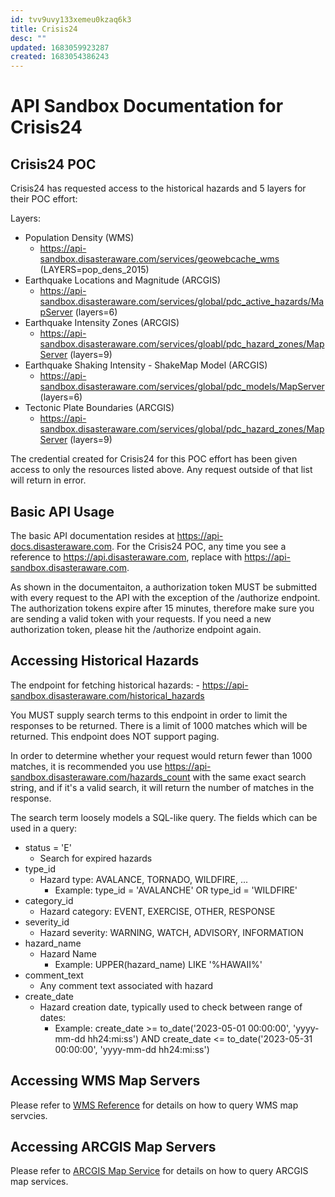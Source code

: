 ```yaml
---
id: tvv9uvy133xemeu0kzaq6k3
title: Crisis24
desc: ""
updated: 1683059923287
created: 1683054386243
---
```


# API Sandbox Documentation for Crisis24

## Crisis24 POC

Crisis24 has requested access to the historical hazards and 5 layers for their POC effort:

Layers:

- Population Density (WMS)
  - https://api-sandbox.disasteraware.com/services/geowebcache_wms (LAYERS=pop_dens_2015)
- Earthquake Locations and Magnitude (ARCGIS)
  - https://api-sandbox.disasteraware.com/services/global/pdc_active_hazards/MapServer (layers=6)
- Earthquake Intensity Zones (ARCGIS)
  - https://api-sandbox.disasteraware.com/services/gloabl/pdc_hazard_zones/MapServer (layers=9)
- Earthquake Shaking Intensity - ShakeMap Model (ARCGIS)
  - https://api-sandbox.disasteraware.com/services/global/pdc_models/MapServer (layers=6)
- Tectonic Plate Boundaries (ARCGIS)
  - https://api-sandbox.disasteraware.com/services/global/pdc_hazard_zones/MapServer (layers=9)

The credential created for Crisis24 for this POC effort has been given access to only the resources listed above. Any request outside of that list will return in error.

## Basic API Usage

The basic API documentation resides at https://api-docs.disasteraware.com. For the Crisis24 POC, any time you see a reference to https://api.disasteraware.com, replace with https://api-sandbox.disasteraware.com.

As shown in the documentaiton, a authorization token MUST be submitted with every request to the API with the exception of the /authorize endpoint. The authorization tokens expire after 15 minutes, therefore make sure you are sending a valid token with your requests. If you need a new authorization token, please hit the /authorize endpoint again.

## Accessing Historical Hazards

The endpoint for fetching historical hazards: - https://api-sandbox.disasteraware.com/historical_hazards

You MUST supply search terms to this endpoint in order to limit the responses to be returned. There is a limit of 1000 matches which will be returned. This endpoint does NOT support paging.

In order to determine whether your request would return fewer than 1000 matches, it is recommended you use https://api-sandbox.disasteraware.com/hazards_count with the same exact search string, and if it's a valid search, it will return the number of matches in the response.

The search term loosely models a SQL-like query. The fields which can be used in a query:

- status = 'E'
  - Search for expired hazards
- type_id
  - Hazard type: AVALANCE, TORNADO, WILDFIRE, ...
    - Example: type_id = 'AVALANCHE' OR type_id = 'WILDFIRE'
- category_id
  - Hazard category: EVENT, EXERCISE, OTHER, RESPONSE
- severity_id
  - Hazard severity: WARNING, WATCH, ADVISORY, INFORMATION
- hazard_name
  - Hazard Name
    - Example: UPPER(hazard_name) LIKE '%HAWAII%'
- comment_text
  - Any comment text associated with hazard
- create_date
  - Hazard creation date, typically used to check between range of dates:
    - Example: create_date >= to_date('2023-05-01 00:00:00', 'yyyy-mm-dd hh24:mi:ss') AND create_date <= to_date('2023-05-31 00:00:00', 'yyyy-mm-dd hh24:mi:ss')

## Accessing WMS Map Servers

Please refer to [WMS Reference](https://docs.geoserver.org/stable/en/user/services/wms/reference.html#operations) for details on how to query WMS map servcies.

## Accessing ARCGIS Map Servers

Please refer to [ARCGIS Map Service](https://developers.arcgis.com/rest/services-reference/enterprise/map-service.htm) for details on how to query ARCGIS map services.

```

```

